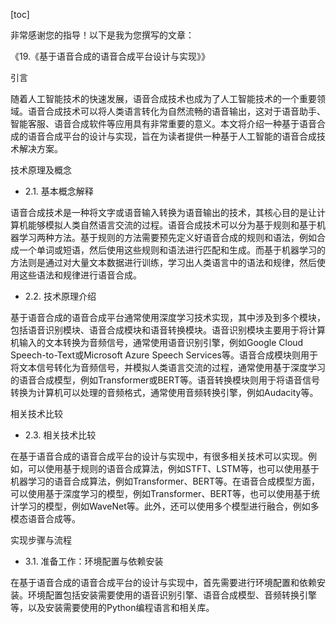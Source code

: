 
[toc]                    
                
                
非常感谢您的指导！以下是我为您撰写的文章：

《19.《基于语音合成的语音合成平台设计与实现》》

引言

随着人工智能技术的快速发展，语音合成技术也成为了人工智能技术的一个重要领域。语音合成技术可以将人类语言转化为自然流畅的语音输出，这对于语音助手、智能客服、语音合成软件等应用具有非常重要的意义。本文将介绍一种基于语音合成的语音合成平台的设计与实现，旨在为读者提供一种基于人工智能的语音合成技术解决方案。

技术原理及概念

- 2.1. 基本概念解释

语音合成技术是一种将文字或语音输入转换为语音输出的技术，其核心目的是让计算机能够模拟人类自然语言交流的过程。语音合成技术可以分为基于规则和基于机器学习两种方法。基于规则的方法需要预先定义好语音合成的规则和语法，例如合成一个单词或短语，然后使用这些规则和语法进行匹配和生成。而基于机器学习的方法则是通过对大量文本数据进行训练，学习出人类语言中的语法和规律，然后使用这些语法和规律进行语音合成。
- 2.2. 技术原理介绍

基于语音合成的语音合成平台通常使用深度学习技术实现，其中涉及到多个模块，包括语音识别模块、语音合成模块和语音转换模块。语音识别模块主要用于将计算机输入的文本转换为音频信号，通常使用语音识别引擎，例如Google Cloud Speech-to-Text或Microsoft Azure Speech Services等。语音合成模块则用于将文本信号转化为音频信号，并模拟人类语言交流的过程，通常使用基于深度学习的语音合成模型，例如Transformer或BERT等。语音转换模块则用于将语音信号转换为计算机可以处理的音频格式，通常使用音频转换引擎，例如Audacity等。

相关技术比较

- 2.3. 相关技术比较

在基于语音合成的语音合成平台的设计与实现中，有很多相关技术可以实现。例如，可以使用基于规则的语音合成算法，例如STFT、LSTM等，也可以使用基于机器学习的语音合成算法，例如Transformer、BERT等。在语音合成模型方面，可以使用基于深度学习的模型，例如Transformer、BERT等，也可以使用基于统计学习的模型，例如WaveNet等。此外，还可以使用多个模型进行融合，例如多模态语音合成等。

实现步骤与流程

- 3.1. 准备工作：环境配置与依赖安装

在基于语音合成的语音合成平台的设计与实现中，首先需要进行环境配置和依赖安装。环境配置包括安装需要使用的语音识别引擎、语音合成模型、音频转换引擎等，以及安装需要使用的Python编程语言和相关库。

